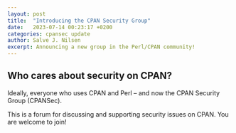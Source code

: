 ```yaml
---
layout: post
title:  "Introducing the CPAN Security Group"
date:   2023-07-14 00:23:17 +0200
categories: cpansec update
author: Salve J. Nilsen
excerpt: Announcing a new group in the Perl/CPAN community!
---
```


## Who cares about security on CPAN?

Ideally, everyone who uses CPAN and Perl – and now the CPAN Security Group (CPANSec).

This is a forum for discussing and supporting security issues on CPAN.
You are welcome to join!
